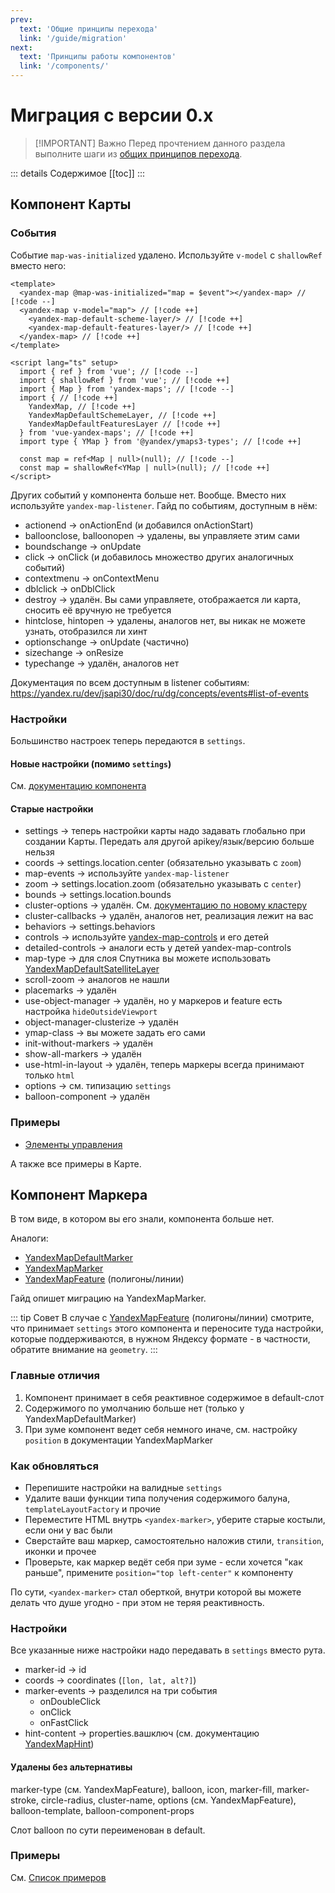 ```yaml
---
prev:
  text: 'Общие принципы перехода'
  link: '/guide/migration'
next:
  text: 'Принципы работы компонентов'
  link: '/components/'
---
```


# Миграция с версии 0.x

> [!IMPORTANT] Важно
> Перед прочтением данного раздела выполните шаги из [общих принципов перехода](/guide/migration).

::: details Содержимое
[[toc]]
:::

## Компонент Карты

### События

Событие `map-was-initialized` удалено. Используйте `v-model` с `shallowRef` вместо него:

```vue
<template>
  <yandex-map @map-was-initialized="map = $event"></yandex-map> // [!code --]
  <yandex-map v-model="map"> // [!code ++]
    <yandex-map-default-scheme-layer/> // [!code ++]
    <yandex-map-default-features-layer/> // [!code ++]
  </yandex-map> // [!code ++]
</template>

<script lang="ts" setup>
  import { ref } from 'vue'; // [!code --]
  import { shallowRef } from 'vue'; // [!code ++]
  import { Map } from 'yandex-maps'; // [!code --]
  import { // [!code ++]
    YandexMap, // [!code ++]
    YandexMapDefaultSchemeLayer, // [!code ++]
    YandexMapDefaultFeaturesLayer // [!code ++]
  } from 'vue-yandex-maps'; // [!code ++]
  import type { YMap } from '@yandex/ymaps3-types'; // [!code ++]

  const map = ref<Map | null>(null); // [!code --]
  const map = shallowRef<YMap | null>(null); // [!code ++]
</script>
```

Других событий у компонента больше нет. Вообще. Вместо них используйте `yandex-map-listener`. Гайд по событиям, доступным в нём:

- actionend -> onActionEnd (и добавился onActionStart)
- balloonclose, balloonopen -> удалены, вы управляете этим сами
- boundschange -> onUpdate
- click -> onClick (и добавилось множество других аналогичных событий)
- contextmenu -> onContextMenu
- dblclick -> onDblClick
- destroy -> удалён. Вы сами управляете, отображается ли карта, сносить её вручную не требуется
- hintclose, hintopen -> удалены, аналогов нет, вы никак не можете узнать, отобразился ли хинт
- optionschange -> onUpdate (частично)
- sizechange -> onResize
- typechange -> удалён, аналогов нет

Документация по всем доступным в listener событиям: https://yandex.ru/dev/jsapi30/doc/ru/dg/concepts/events#list-of-events

### Настройки

Большинство настроек теперь передаются в `settings`.

#### Новые настройки (помимо `settings`)

См. [документацию компонента](/components/map)

#### Старые настройки

- settings -> теперь настройки карты надо задавать глобально при создании Карты. Передать аля другой apikey/язык/версию больше нельзя
- coords -> settings.location.center (обязательно указывать с `zoom`)
- map-events -> используйте `yandex-map-listener`
- zoom -> settings.location.zoom (обязательно указывать с `center`)
- bounds -> settings.location.bounds
- cluster-options -> удалён. См. [документацию по новому кластеру](/components/modules/clusterer)
- cluster-callbacks -> удалён, аналогов нет, реализация лежит на вас
- behaviors -> settings.behaviors
- controls -> используйте [yandex-map-controls](/components/controls) и его детей
- detailed-controls -> аналоги есть у детей yandex-map-controls
- map-type -> для слоя Спутника вы можете использовать [YandexMapDefaultSatelliteLayer](/components/layer-default-satellite)
- scroll-zoom -> аналогов не нашли
- placemarks -> удалён
- use-object-manager -> удалён, но у маркеров и feature есть настройка `hideOutsideViewport`
- object-manager-clusterize -> удалён
- ymap-class -> вы можете задать его сами
- init-without-markers -> удалён
- show-all-markers -> удалён
- use-html-in-layout -> удалён, теперь маркеры всегда принимают только `html`
- options -> см. типизацию `settings`
- balloon-component -> удалён

### Примеры

- [Элементы управления](/examples/map/controls)

А также все примеры в Карте.

## Компонент Маркера

В том виде, в котором вы его знали, компонента больше нет.

Аналоги:

- [YandexMapDefaultMarker](/components/modules/default-marker)
- [YandexMapMarker](/components/marker)
- [YandexMapFeature](/components/feature) (полигоны/линии)

Гайд опишет миграцию на YandexMapMarker.

::: tip Совет
В случае с [YandexMapFeature](/components/feature) (полигоны/линии) смотрите, что принимает `settings` этого компонента и переносите туда настройки, которые поддерживаются, в нужном Яндексу формате - в частности, обратите внимание на `geometry`.
:::

### Главные отличия

1. Компонент принимает в себя реактивное содержимое в default-слот
2. Содержимого по умолчанию больше нет (только у YandexMapDefaultMarker)
3. При зуме компонент ведет себя немного иначе, см. настройку `position` в документации YandexMapMarker

### Как обновляться

- Перепишите настройки на валидные `settings`
- Удалите ваши функции типа получения содержимого балуна, `templateLayoutFactory` и прочие
- Переместите HTML внутрь `<yandex-marker>`, уберите старые костыли, если они у вас были
- Сверстайте ваш маркер, самостоятельно наложив стили, `transition`, иконки и прочее
- Проверьте, как маркер ведёт себя при зуме - если хочется "как раньше", примените `position="top left-center"` к компоненту

По сути, `<yandex-marker>` стал оберткой, внутри которой вы можете делать что душе угодно - при этом не теряя реактивность.

### Настройки

Все указанные ниже настройки надо передавать в `settings` вместо рута.

- marker-id -> id
- coords -> coordinates (`[lon, lat, alt?]`)
- marker-events -> разделился на три события
    - onDoubleClick
    - onClick
    - onFastClick
- hint-content -> properties.вашключ (см. документацию [YandexMapHint](/components/modules/hint))

#### Удалены без альтернативы

marker-type (см. YandexMapFeature), balloon, icon, marker-fill, marker-stroke, circle-radius, cluster-name, options (см. YandexMapFeature), balloon-template, balloon-component-props

Слот balloon по сути переименован в default.

### Примеры

См. [Список примеров](/examples/#маркеры)
